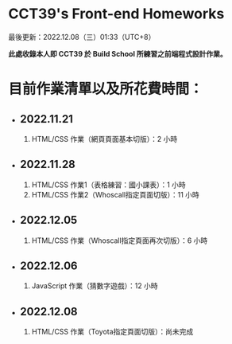 # CCT39's Front-end Homeworks
  
<p>最後更新：2022.12.08（三）01:33（UTC+8）</p>  
<strong>此處收錄本人即 CCT39 於 Build School 所練習之前端程式設計作業。</strong>  
  
<h1>目前作業清單以及所花費時間：</h1>  
<ul>
  <li>
    <h2>2022.11.21</h2> 
    <ol>  
      <li>HTML/CSS 作業（網頁頁面基本切版）：2 小時</li>
    </ol>
  </li>  

  <li>
    <h2>2022.11.28</h2>  
    <ol>  
      <li>HTML/CSS 作業1（表格練習：國小課表）：1 小時</li>
      <li>HTML/CSS 作業2（Whoscall指定頁面切版）：11 小時</li>
    </ol>
  </li>  

  <li>
    <h2>2022.12.05</h2>  
    <ol>  
      <li>HTML/CSS 作業（Whoscall指定頁面再次切版）：6 小時</li>
    </ol>
  </li>  
  
  <li>
    <h2>2022.12.06</h2>  
    <ol>  
      <li>JavaScript 作業（猜數字遊戲）：12 小時</li>
    </ol>
  </li> 
  
  <li>
    <h2>2022.12.08</h2>  
    <ol>  
      <li>HTML/CSS 作業（Toyota指定頁面切版）：尚未完成</li>
    </ol>
  </li> 
</ol>
